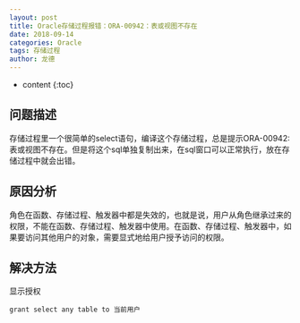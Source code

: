 ```yaml
---
layout: post
title: Oracle存储过程报错：ORA-00942：表或视图不存在
date: 2018-09-14
categories: Oracle
tags: 存储过程
author: 龙德
---
```


* content
{:toc}

## 问题描述

存储过程里一个很简单的select语句，编译这个存储过程，总是提示ORA-00942:表或视图不存在。但是将这个sql单独复制出来，在sql窗口可以正常执行，放在存储过程中就会出错。




## 原因分析

角色在函数、存储过程、触发器中都是失效的，也就是说，用户从角色继承过来的权限，不能在函数、存储过程、触发器中使用。在函数、存储过程、触发器中，如果要访问其他用户的对象，需要显式地给用户授予访问的权限。

## 解决方法

显示授权

```
grant select any table to 当前用户
```